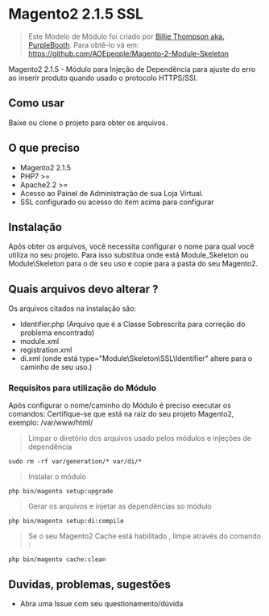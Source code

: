 # Magento2 2.1.5 SSL

> Este Modelo de Módulo foi criado por [Billie Thompson aka. PurpleBooth](https://gist.github.com/PurpleBooth).
> Para obtê-lo vá em: https://github.com/AOEpeople/Magento-2-Module-Skeleton

Magento2 2.1.5 - Módulo para Injeção de Dependência para ajuste do erro ao inserir produto quando 
usado o protocolo HTTPS/SSl.

## Como usar

Baixe ou clone o projeto para obter os arquivos.

## O que preciso

- Magento2 2.1.5
- PHP7 >=
- Apache2.2 >=
- Acesso ao Painel de Administração de sua Loja Virtual.
- SSL configurado ou acesso do item acima para configurar 

## Instalação

Após obter os arquivos, você necessita configurar o nome para qual você utiliza no seu projeto.
Para isso substitua onde está Module_Skeleton ou Module\Skeleton para o de seu uso e copie para a pasta do seu Magento2.

## Quais arquivos devo alterar ?

Os arquivos citados na instalação são:
- Identifier.php (Arquivo que é a Classe Sobrescrita para correção do problema encontrado)
- module.xml
- registration.xml
- di.xml (onde está  type="Module\Skeleton\SSL\Identifier" altere para o caminho de seu uso.)

### Requisitos para utilização do Módulo

Após configurar o nome/caminho do Módulo é preciso executar os comandos:
Certifique-se que está na raiz do seu projeto Magento2, exemplo: /var/www/html/

> Limpar o diretório dos arquivos usado pelos módulos e injeções de dependência
```
sudo rm -rf var/generation/* var/di/*
```

> Instalar o módulo
```
php bin/magento setup:upgrade
```
> Gerar os arquivos e injetar as dependências so módulo
```
php bin/magento setup:di:compile
```

> Se o seu Magento2 Cache está habilitado , limpe através do comando :
```
php bin/magento cache:clean
```

## Duvidas, problemas, sugestões

* Abra uma Issue com seu questionamento/dúvida

